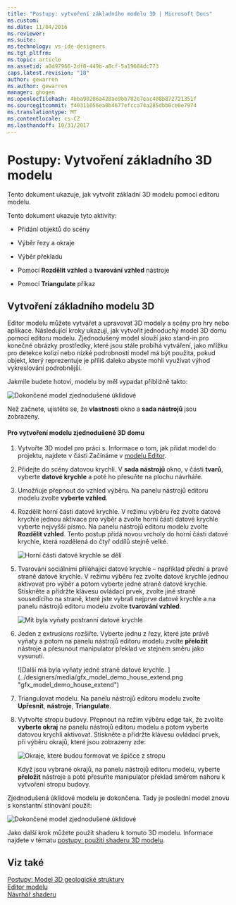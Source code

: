```yaml
---
title: "Postupy: vytvoření základního modelu 3D | Microsoft Docs"
ms.custom: 
ms.date: 11/04/2016
ms.reviewer: 
ms.suite: 
ms.technology: vs-ide-designers
ms.tgt_pltfrm: 
ms.topic: article
ms.assetid: a0d97966-2df8-449b-a8cf-5a19684dc773
caps.latest.revision: "18"
author: gewarren
ms.author: gewarren
manager: ghogen
ms.openlocfilehash: 4bba90206a428ae9bb782e7eac408b872721351f
ms.sourcegitcommit: f40311056ea0b4677efcca74a285dbb0ce0e7974
ms.translationtype: MT
ms.contentlocale: cs-CZ
ms.lasthandoff: 10/31/2017
---
```

# <a name="how-to-create-a-basic-3-d-model"></a>Postupy: Vytvoření základního 3D modelu
Tento dokument ukazuje, jak vytvořit základní 3D modelu pomocí editoru modelu.  
  
 Tento dokument ukazuje tyto aktivity:  
  
-   Přidání objektů do scény  
  
-   Výběr řezy a okraje  
  
-   Výběr překladu  
  
-   Pomocí **Rozdělit vzhled** a **tvarování vzhled** nástroje  
  
-   Pomocí **Triangulate** příkaz  
  
## <a name="creating-a-basic-3-d-model"></a>Vytvoření základního modelu 3D  
 Editor modelu můžete vytvářet a upravovat 3D modely a scény pro hry nebo aplikace. Následující kroky ukazují, jak vytvořit jednoduchý model 3D domu pomocí editoru modelu. Zjednodušený model slouží jako stand-in pro konečné obrázky prostředky, které jsou stále probíhá vytváření, jako mřížku pro detekce kolizí nebo nízké podrobností model má být použita, pokud objekt, který reprezentuje je příliš daleko abyste mohli využívat výhod vykreslování podrobnější.  
  
 Jakmile budete hotovi, modelu by měl vypadat přibližně takto:  
  
 ![Dokončené model zjednodušené úklidové](../designers/media/gfx_model_demo_house_final.png "gfx_model_demo_house_final")  
  
 Než začnete, ujistěte se, že **vlastnosti** okno a **sada nástrojů** jsou zobrazeny.  
  
#### <a name="to-create-a-simplified-3-d-model-of-a-house"></a>Pro vytvoření modelu zjednodušené 3D domu  
  
1.  Vytvořte 3D model pro práci s. Informace o tom, jak přidat model do projektu, najdete v části Začínáme v [modelu Editor](../designers/model-editor.md).  
  
2.  Přidejte do scény datovou krychli. V **sada nástrojů** okno, v části **tvarů**, vyberte **datové krychle** a poté ho přesuňte na plochu návrháře.  
  
3.  Umožňuje přepnout do vzhled výběru. Na panelu nástrojů editoru modelu zvolte **vyberte vzhled**.  
  
4.  Rozdělit horní části datové krychle. V režimu výběru řez zvolte datové krychle jednou aktivace pro výběr a zvolte horní části datové krychle vyberte nejvyšší písmo. Na panelu nástrojů editoru modelu zvolte **Rozdělit vzhled**. Tento postup přidá novou vrcholy do horní části datové krychle, která rozdělená do čtyř oddílů stejně velké.  
  
     ![Horní části datové krychle se dělí](../designers/media/gfx_model_demo_house_subdiv.png "gfx_model_demo_house_subdiv")  
  
5.  Tvarování sociálními přiléhající datové krychle – například přední a pravé straně datové krychle. V režimu výběru řez zvolte datové krychle jednou aktivovat pro výběr a potom vyberte jedné straně datové krychle. Stiskněte a přidržte klávesu ovládací prvek, zvolte jiné straně sousedícího na straně, které jste vybrali nejprve datové krychle a na panelu nástrojů editoru modelu zvolte **tvarování vzhled**.  
  
     ![Mít byla vyňaty postranní datové krychle](../designers/media/gfx_model_demo_house_extrude.png "gfx_model_demo_house_extrude")  
  
6.  Jeden z extrusions rozšiřte. Vyberte jednu z řezy, které jste právě vyňaty a potom na panelu nástrojů editoru modelu zvolte **přeložit** nástroje a přesunout manipulator překlad ve stejném směru jako vysunutí.  
  
     ![Další má byla vyňaty jedné straně datové krychle. ] (../designers/media/gfx_model_demo_house_extend.png "gfx_model_demo_house_extend")  
  
7.  Triangulovat modelu. Na panelu nástrojů editoru modelu zvolte **Upřesnit**, **nástroje**, **Triangulate**.  
  
8.  Vytvořte stropu budovy. Přepnout na režim výběru edge tak, že zvolíte **vyberte okraj** na panelu nástrojů editoru modelu a potom vyberte datovou krychli aktivovat. Stiskněte a přidržte klávesu ovládací prvek, při výběru okrajů, které jsou zobrazeny zde:  
  
     ![Okraje, které budou formovat ve špičce z stropu](../designers/media/gfx_model_demo_house_edges.png "gfx_model_demo_house_edges")  
  
     Když jsou vybrané okrajů, na panelu nástrojů editoru modelu, vyberte **přeložit** nástroje a poté přesuňte manipulator překlad směrem nahoru k vytvoření stropu budovy.  
  
 Zjednodušená úklidové modelu je dokončena. Tady je poslední model znovu s konstantní stínování použít:  
  
 ![Dokončené model zjednodušené úklidové](../designers/media/gfx_model_demo_house_final.png "gfx_model_demo_house_final")  
  
 Jako další krok můžete použít shaderu k tomuto 3D modelu. Informace najdete v tématu [postupy: použití shaderu 3D modelu](../designers/how-to-apply-a-shader-to-a-3-d-model.md).  
  
## <a name="see-also"></a>Viz také  
 [Postupy: Model 3D geologické struktury](../designers/how-to-model-3-d-terrain.md)   
 [Editor modelu](../designers/model-editor.md)   
 [Návrhář shaderu](../designers/shader-designer.md)